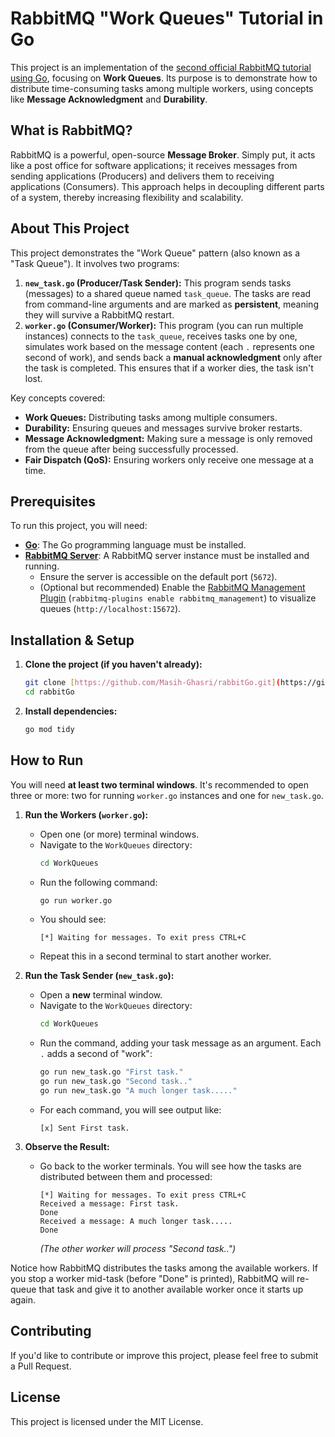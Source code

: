 # RabbitMQ "Work Queues" Tutorial in Go

This project is an implementation of the [second official RabbitMQ tutorial using Go](https://www.rabbitmq.com/tutorials/tutorial-two-go), focusing on **Work Queues**. Its purpose is to demonstrate how to distribute time-consuming tasks among multiple workers, using concepts like **Message Acknowledgment** and **Durability**.

## What is RabbitMQ?

RabbitMQ is a powerful, open-source **Message Broker**. Simply put, it acts like a post office for software applications; it receives messages from sending applications (Producers) and delivers them to receiving applications (Consumers). This approach helps in decoupling different parts of a system, thereby increasing flexibility and scalability.

## About This Project

This project demonstrates the "Work Queue" pattern (also known as a "Task Queue"). It involves two programs:

1.  **`new_task.go` (Producer/Task Sender):** This program sends tasks (messages) to a shared queue named `task_queue`. The tasks are read from command-line arguments and are marked as **persistent**, meaning they will survive a RabbitMQ restart.
2.  **`worker.go` (Consumer/Worker):** This program (you can run multiple instances) connects to the `task_queue`, receives tasks one by one, simulates work based on the message content (each `.` represents one second of work), and sends back a **manual acknowledgment** only after the task is completed. This ensures that if a worker dies, the task isn't lost.

Key concepts covered:
* **Work Queues:** Distributing tasks among multiple consumers.
* **Durability:** Ensuring queues and messages survive broker restarts.
* **Message Acknowledgment:** Making sure a message is only removed from the queue after being successfully processed.
* **Fair Dispatch (QoS):** Ensuring workers only receive one message at a time.

## Prerequisites

To run this project, you will need:

* **[Go](https://golang.org/dl/)**: The Go programming language must be installed.
* **[RabbitMQ Server](https://www.rabbitmq.com/download.html)**: A RabbitMQ server instance must be installed and running.
    * Ensure the server is accessible on the default port (`5672`).
    * (Optional but recommended) Enable the [RabbitMQ Management Plugin](https://www.rabbitmq.com/management.html) (`rabbitmq-plugins enable rabbitmq_management`) to visualize queues (`http://localhost:15672`).

## Installation & Setup

1.  **Clone the project (if you haven't already):**
    ```bash
    git clone [https://github.com/Masih-Ghasri/rabbitGo.git](https://github.com/Masih-Ghasri/rabbitGo.git)
    cd rabbitGo
    ```

2.  **Install dependencies:**
    ```bash
    go mod tidy
    ```

## How to Run

You will need **at least two terminal windows**. It's recommended to open three or more: two for running `worker.go` instances and one for `new_task.go`.

1.  **Run the Workers (`worker.go`):**
    * Open one (or more) terminal windows.
    * Navigate to the `WorkQueues` directory:
        ```bash
        cd WorkQueues
        ```
    * Run the following command:
        ```bash
        go run worker.go
        ```
    * You should see:
        ```
        [*] Waiting for messages. To exit press CTRL+C
        ```
    * Repeat this in a second terminal to start another worker.

2.  **Run the Task Sender (`new_task.go`):**
    * Open a **new** terminal window.
    * Navigate to the `WorkQueues` directory:
        ```bash
        cd WorkQueues
        ```
    * Run the command, adding your task message as an argument. Each `.` adds a second of "work":
        ```bash
        go run new_task.go "First task."
        go run new_task.go "Second task.."
        go run new_task.go "A much longer task....."
        ```
    * For each command, you will see output like:
        ```
        [x] Sent First task.
        ```

3.  **Observe the Result:**
    * Go back to the worker terminals. You will see how the tasks are distributed between them and processed:
        ```
        [*] Waiting for messages. To exit press CTRL+C
        Received a message: First task.
        Done
        Received a message: A much longer task.....
        Done
        ```
      *(The other worker will process "Second task..")*

Notice how RabbitMQ distributes the tasks among the available workers. If you stop a worker mid-task (before "Done" is printed), RabbitMQ will re-queue that task and give it to another available worker once it starts up again.

## Contributing

If you'd like to contribute or improve this project, please feel free to submit a Pull Request.

## License

This project is licensed under the MIT License.
